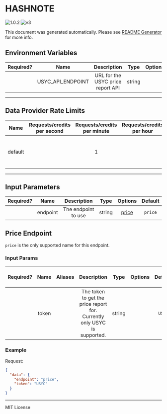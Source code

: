 # HASHNOTE

![1.0.2](https://img.shields.io/github/package-json/v/smartcontractkit/external-adapters-js?filename=packages/sources/hashnote/package.json) ![v3](https://img.shields.io/badge/framework%20version-v3-blueviolet)

This document was generated automatically. Please see [README Generator](../../scripts#readme-generator) for more info.

## Environment Variables

| Required? |       Name        |            Description            |  Type  | Options |                    Default                    |
| :-------: | :---------------: | :-------------------------------: | :----: | :-----: | :-------------------------------------------: |
|           | USYC_API_ENDPOINT | URL for the USYC price report API | string |         | `https://usyc.hashnote.com/api/price-reports` |

---

## Data Provider Rate Limits

|  Name   | Requests/credits per second | Requests/credits per minute | Requests/credits per hour |             Note              |
| :-----: | :-------------------------: | :-------------------------: | :-----------------------: | :---------------------------: |
| default |                             |              1              |                           | API only updates once per day |

---

## Input Parameters

| Required? |   Name   |     Description     |  Type  |         Options          | Default |
| :-------: | :------: | :-----------------: | :----: | :----------------------: | :-----: |
|           | endpoint | The endpoint to use | string | [price](#price-endpoint) | `price` |

## Price Endpoint

`price` is the only supported name for this endpoint.

### Input Params

| Required? | Name  | Aliases |                               Description                                |  Type  | Options | Default | Depends On | Not Valid With |
| :-------: | :---: | :-----: | :----------------------------------------------------------------------: | :----: | :-----: | :-----: | :--------: | :------------: |
|           | token |         | The token to get the price report for. Currently only USYC is supported. | string |         | `USYC`  |            |                |

### Example

Request:

```json
{
  "data": {
    "endpoint": "price",
    "token": "USYC"
  }
}
```

---

MIT License
